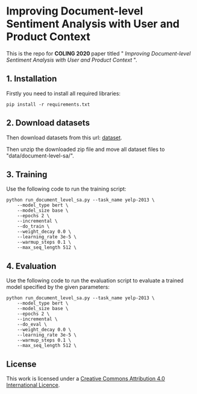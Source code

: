 # Improving Document-level Sentiment Analysis with User and Product Context

This is the repo for <strong> COLING 2020 </strong> paper titled "<em> Improving Document-level Sentiment Analysis with User and Product Context </em>". 

## 1. Installation
Firstly you need to install all required libraries:

```angular2
pip install -r requirements.txt
```

## 2. Download datasets
Then download datasets from this url: [dataset](https://drive.google.com/file/d/1Bdt_jw-kiZCt7vJyfXe1hYmPKMinbtFu/view?usp=sharing).


Then unzip the downloaded zip file and move all dataset files to "data/document-level-sa/".

## 3. Training

Use the following code to run the training script:

```
python run_document_level_sa.py --task_name yelp-2013 \
    --model_type bert \
    --model_size base \
    --epochs 2 \
    --incremental \
    --do_train \
    --weight_decay 0.0 \
    --learning_rate 3e-5 \
    --warmup_steps 0.1 \
    --max_seq_length 512 \                            
```

## 4. Evaluation

Use the following code to run the evaluation script to evaluate a trained model specified by the given parameters:

```
python run_document_level_sa.py --task_name yelp-2013 \
    --model_type bert \
    --model_size base \
    --epochs 2 \
    --incremental \
    --do_eval \
    --weight_decay 0.0 \
    --learning_rate 3e-5 \
    --warmup_steps 0.1 \
    --max_seq_length 512 \                            
```

## License

This work is licensed under a [Creative Commons Attribution 4.0 International Licence](http://creativecommons.org/licenses/by/4.0/).

